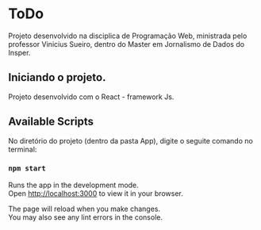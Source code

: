 # ToDo 

Projeto desenvolvido na disciplica de Programação Web, ministrada pelo professor Vinicius Sueiro, dentro do Master em Jornalismo de Dados do Insper.


## Iniciando o projeto. 
Projeto desenvolvido com o React - framework Js. 

## Available Scripts

No diretório do projeto (dentro da pasta App), digite o seguite comando no terminal:

### `npm start`

Runs the app in the development mode.\
Open [http://localhost:3000](http://localhost:3000) to view it in your browser.

The page will reload when you make changes.\
You may also see any lint errors in the console.

